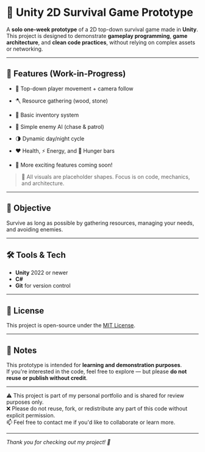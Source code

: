 # 🧱 Unity 2D Survival Game Prototype

A **solo one-week prototype** of a 2D top-down survival game made in **Unity**. This project is designed to demonstrate **gameplay programming**, **game architecture**, and **clean code practices**, without relying on complex assets or networking.

---

## 🚀 Features (Work-in-Progress)

- 🧭 Top-down player movement + camera follow
- 🪓 Resource gathering (wood, stone)
- 🎒 Basic inventory system
- 👾 Simple enemy AI (chase & patrol)
- 🌗 Dynamic day/night cycle
- ❤️ Health, ⚡ Energy, and 🍗 Hunger bars

- 🚧 More exciting features coming soon!

> 🎨 All visuals are placeholder shapes. Focus is on code, mechanics, and architecture.

---

## 🎯 Objective

Survive as long as possible by gathering resources, managing your needs, and avoiding enemies.

---

## 🛠️ Tools & Tech

- **Unity** 2022 or newer  
- **C#**  
- **Git** for version control

---

## 📜 License

This project is open-source under the [MIT License](LICENSE).

---

## 🤝 Notes

This prototype is intended for **learning and demonstration purposes**.  
If you're interested in the code, feel free to explore — but please **do not reuse or publish without credit**.

---

⚠️ This project is part of my personal portfolio and is shared for review purposes only.  
❌ Please do not reuse, fork, or redistribute any part of this code without explicit permission.  
📫 Feel free to contact me if you'd like to collaborate or learn more.

---

*Thank you for checking out my project! 🙏*

